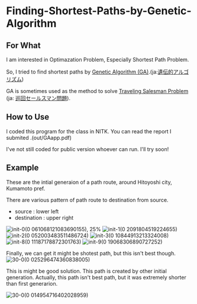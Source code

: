 # Finding-Shortest-Paths-by-Genetic-Algorithm

## For What 

I am interested in Optimazation Problem, Especially Shortest Path Problem. 

So, I tried to find shortest paths by  [Genetic Algorithm (GA)](https://en.wikipedia.org/wiki/Genetic_algorithm).(ja:[遺伝的アルゴリズム](https://ja.wikipedia.org/wiki/%E9%81%BA%E4%BC%9D%E7%9A%84%E3%82%A2%E3%83%AB%E3%82%B4%E3%83%AA%E3%82%BA%E3%83%A0))


GA is sometimes used as the method to solve 
[Traveling Salesman Problem](https://en.wikipedia.org/wiki/Travelling_salesman_problem)
(ja: [巡回セールスマン問題](https://ja.wikipedia.org/wiki/%E5%B7%A1%E5%9B%9E%E3%82%BB%E3%83%BC%E3%83%AB%E3%82%B9%E3%83%9E%E3%83%B3%E5%95%8F%E9%A1%8C)).


## How to Use
I coded this program for the class in NITK.
You can read the report I submited .(out/GAapp.pdf)

I've not still coded for public version whoever can run.
I'll try soon!

## Example 

These are the intial generaion of a path route, around Hitoyoshi city, Kumamoto pref.

There are various pattern of path route to destination from source.

* source : lower left
* destination : upper right


![init-0(0 061068121083690155), 25%](https://user-images.githubusercontent.com/72023343/153434609-b876194e-ff4a-4bed-877e-b261b6bb7635.png)
![init-1(0 2091804519224655)](https://user-images.githubusercontent.com/72023343/153436764-213a65f8-7855-4f8f-addc-dec98e6172c9.png)
![init-2(0 052003483511486724)](https://user-images.githubusercontent.com/72023343/153436766-7dcb520d-98b4-4f4a-b7c7-a14cbd2a3712.png)
![init-3(0 10844913213324008)](https://user-images.githubusercontent.com/72023343/153436767-8001c1cb-5a8d-46f6-9f84-f696eb9facbe.png)
![init-8(0 11187178872301763)](https://user-images.githubusercontent.com/72023343/153436768-62290c18-1d98-4705-b44e-4dc673c63ce0.png)
![init-9(0 19068306890727252)](https://user-images.githubusercontent.com/72023343/153436770-c3f7d88b-095d-4faa-a24e-c5aaa6434ec1.png)

Finally, we can get it might be shotest path, but this isn't best though.
![30-0(0 025296474360838005)](https://user-images.githubusercontent.com/72023343/153437800-3e75a151-04d2-42cd-84f5-38b34bc34832.png)


This is might be good solution. This path is created by other initial generation. Actually, this path isn't best path, but it was extremely shorter than first generarion.

![30-0(0 014954716402028959)](https://user-images.githubusercontent.com/72023343/153438390-e0dd7e5e-ab81-4f46-829f-9736976a4702.png)



